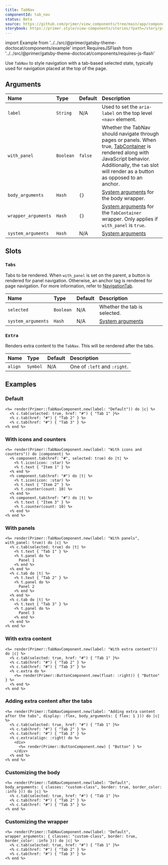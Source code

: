 ```yaml
---
title: TabNav
componentId: tab_nav
status: Beta
source: https://github.com/primer/view_components/tree/main/app/components/primer/tab_nav_component.rb
storybook: https://primer.style/view-components/stories/?path=/story/primer-tab-nav-component
---
```


import Example from '../../src/@primer/gatsby-theme-doctocat/components/example'
import RequiresJSFlash from '../../src/@primer/gatsby-theme-doctocat/components/requires-js-flash'

<RequiresJSFlash />

<!-- Warning: AUTO-GENERATED file, do not edit. Add code comments to your Ruby instead <3 -->

Use `TabNav` to style navigation with a tab-based selected state, typically used for navigation placed at the top of the page.

## Arguments

| Name | Type | Default | Description |
| :- | :- | :- | :- |
| `label` | `String` | N/A | Used to set the `aria-label` on the top level `<nav>` element. |
| `with_panel` | `Boolean` | `false` | Whether the TabNav should navigate through pages or panels. When true, [TabContainer](/components/tabcontainer) is rendered along with JavaScript behavior. Additionally, the `tab` slot will render as a button as opposed to an anchor. |
| `body_arguments` | `Hash` | `{}` | [System arguments](/system-arguments) for the body wrapper. |
| `wrapper_arguments` | `Hash` | `{}` | [System arguments](/system-arguments) for the `TabContainer` wrapper. Only applies if `with_panel` is `true`. |
| `system_arguments` | `Hash` | N/A | [System arguments](/system-arguments) |

## Slots

### `Tabs`

Tabs to be rendered. When `with_panel` is set on the parent, a button is rendered for panel navigation. Otherwise,
an anchor tag is rendered for page navigation. For more information, refer to [NavigationTab](/components/navigationtab).

| Name | Type | Default | Description |
| :- | :- | :- | :- |
| `selected` | `Boolean` | N/A | Whether the tab is selected. |
| `system_arguments` | `Hash` | N/A | [System arguments](/system-arguments) |

### `Extra`

Renders extra content to the `TabNav`. This will be rendered after the tabs.

| Name | Type | Default | Description |
| :- | :- | :- | :- |
| `align` | `Symbol` | N/A | One of `:left` and `:right`. |

## Examples

### Default

<Example src="  <div data-view-component='true' class='tabnav'>        <nav aria-label='Default' data-view-component='true' class='tabnav-tabs'>          <a href='#' aria-current='page' data-view-component='true' class='tabnav-tab'>          Tab 1    </a>          <a href='#' data-view-component='true' class='tabnav-tab'>          Tab 2    </a>          <a href='#' data-view-component='true' class='tabnav-tab'>          Tab 3    </a></nav>    </div>" />

```erb
<%= render(Primer::TabNavComponent.new(label: "Default")) do |c| %>
  <% c.tab(selected: true, href: "#") { "Tab 1" }%>
  <% c.tab(href: "#") { "Tab 2" } %>
  <% c.tab(href: "#") { "Tab 3" } %>
<% end %>
```

### With icons and counters

<Example src="  <div data-view-component='true' class='tabnav'>        <nav aria-label='With icons and counters' data-view-component='true' class='tabnav-tabs'>          <a href='#' aria-current='page' data-view-component='true' class='tabnav-tab'>    <svg aria-hidden='true' viewBox='0 0 16 16' version='1.1' data-view-component='true' height='16' width='16' class='octicon octicon-star'>    <path fill-rule='evenodd' d='M8 .25a.75.75 0 01.673.418l1.882 3.815 4.21.612a.75.75 0 01.416 1.279l-3.046 2.97.719 4.192a.75.75 0 01-1.088.791L8 12.347l-3.766 1.98a.75.75 0 01-1.088-.79l.72-4.194L.818 6.374a.75.75 0 01.416-1.28l4.21-.611L7.327.668A.75.75 0 018 .25zm0 2.445L6.615 5.5a.75.75 0 01-.564.41l-3.097.45 2.24 2.184a.75.75 0 01.216.664l-.528 3.084 2.769-1.456a.75.75 0 01.698 0l2.77 1.456-.53-3.084a.75.75 0 01.216-.664l2.24-2.183-3.096-.45a.75.75 0 01-.564-.41L8 2.694v.001z'></path></svg>      <span data-view-component='true'>Item 1</span>    </a>          <a href='#' data-view-component='true' class='tabnav-tab'>    <svg aria-hidden='true' viewBox='0 0 16 16' version='1.1' data-view-component='true' height='16' width='16' class='octicon octicon-star'>    <path fill-rule='evenodd' d='M8 .25a.75.75 0 01.673.418l1.882 3.815 4.21.612a.75.75 0 01.416 1.279l-3.046 2.97.719 4.192a.75.75 0 01-1.088.791L8 12.347l-3.766 1.98a.75.75 0 01-1.088-.79l.72-4.194L.818 6.374a.75.75 0 01.416-1.28l4.21-.611L7.327.668A.75.75 0 018 .25zm0 2.445L6.615 5.5a.75.75 0 01-.564.41l-3.097.45 2.24 2.184a.75.75 0 01.216.664l-.528 3.084 2.769-1.456a.75.75 0 01.698 0l2.77 1.456-.53-3.084a.75.75 0 01.216-.664l2.24-2.183-3.096-.45a.75.75 0 01-.564-.41L8 2.694v.001z'></path></svg>      <span data-view-component='true'>Item 2</span>    <span title='10' data-view-component='true' class='Counter'>10</span></a>          <a href='#' data-view-component='true' class='tabnav-tab'>          <span data-view-component='true'>Item 3</span>    <span title='10' data-view-component='true' class='Counter'>10</span></a></nav>    </div>" />

```erb
<%= render(Primer::TabNavComponent.new(label: "With icons and counters")) do |component| %>
  <% component.tab(href: "#", selected: true) do |t| %>
    <% t.icon(icon: :star) %>
    <% t.text { "Item 1" } %>
  <% end %>
  <% component.tab(href: "#") do |t| %>
    <% t.icon(icon: :star) %>
    <% t.text { "Item 2" } %>
    <% t.counter(count: 10) %>
  <% end %>
  <% component.tab(href: "#") do |t| %>
    <% t.text { "Item 3" } %>
    <% t.counter(count: 10) %>
  <% end %>
<% end %>
```

### With panels

<Example src="<tab-container data-view-component='true'>  <div data-view-component='true' class='tabnav'>        <div aria-label='With panels' role='tablist' data-view-component='true' class='tabnav-tabs'>          <button type='button' role='tab' aria-selected='true' data-view-component='true' class='tabnav-tab'>          <span data-view-component='true'>Tab 1</span>    </button>          <button type='button' role='tab' data-view-component='true' class='tabnav-tab'>          <span data-view-component='true'>Tab 2</span>    </button>          <button type='button' role='tab' data-view-component='true' class='tabnav-tab'>          <span data-view-component='true'>Tab 3</span>    </button></div>    </div>      <div role='tabpanel' data-view-component='true'>      Panel 1</div>      <div role='tabpanel' hidden='hidden' data-view-component='true'>      Panel 2</div>      <div role='tabpanel' hidden='hidden' data-view-component='true'>      Panel 3</div></tab-container>" />

```erb
<%= render(Primer::TabNavComponent.new(label: "With panels", with_panel: true)) do |c| %>
  <% c.tab(selected: true) do |t| %>
    <% t.text { "Tab 1" } %>
    <% t.panel do %>
      Panel 1
    <% end %>
  <% end %>
  <% c.tab do |t| %>
    <% t.text { "Tab 2" } %>
    <% t.panel do %>
      Panel 2
    <% end %>
  <% end %>
  <% c.tab do |t| %>
    <% t.text { "Tab 3" } %>
    <% t.panel do %>
      Panel 3
    <% end %>
  <% end %>
<% end %>
```

### With extra content

<Example src="  <div data-view-component='true' class='tabnav'>        <button type='button' data-view-component='true' class='btn float-right'>    Button  </button>    <nav aria-label='With extra content' data-view-component='true' class='tabnav-tabs'>          <a href='#' aria-current='page' data-view-component='true' class='tabnav-tab'>          Tab 1    </a>          <a href='#' data-view-component='true' class='tabnav-tab'>          Tab 2    </a>          <a href='#' data-view-component='true' class='tabnav-tab'>          Tab 3    </a></nav>    </div>" />

```erb
<%= render(Primer::TabNavComponent.new(label: "With extra content")) do |c| %>
  <% c.tab(selected: true, href: "#") { "Tab 1" }%>
  <% c.tab(href: "#") { "Tab 2" } %>
  <% c.tab(href: "#") { "Tab 3" } %>
  <% c.extra do %>
    <%= render(Primer::ButtonComponent.new(float: :right)) { "Button" } %>
  <% end %>
<% end %>
```

### Adding extra content after the tabs

<Example src="  <div data-view-component='true' class='tabnav d-flex'>        <nav aria-label='Adding extra content after the tabs' data-view-component='true' class='tabnav-tabs flex-1'>          <a href='#' aria-current='page' data-view-component='true' class='tabnav-tab'>          Tab 1    </a>          <a href='#' data-view-component='true' class='tabnav-tab'>          Tab 2    </a>          <a href='#' data-view-component='true' class='tabnav-tab'>          Tab 3    </a></nav>        <div>      <button type='button' data-view-component='true' class='btn'>    Button  </button>    </div></div>" />

```erb
<%= render(Primer::TabNavComponent.new(label: "Adding extra content after the tabs", display: :flex, body_arguments: { flex: 1 })) do |c| %>
  <% c.tab(selected: true, href: "#") { "Tab 1" }%>
  <% c.tab(href: "#") { "Tab 2" } %>
  <% c.tab(href: "#") { "Tab 3" } %>
  <% c.extra(align: :right) do %>
    <div>
      <%= render(Primer::ButtonComponent.new) { "Button" } %>
    </div>
  <% end %>
<% end %>
```

### Customizing the body

<Example src="  <div data-view-component='true' class='tabnav'>        <nav aria-label='Default' data-view-component='true' class='tabnav-tabs custom-class border color-border-info'>          <a href='#' aria-current='page' data-view-component='true' class='tabnav-tab'>          Tab 1    </a>          <a href='#' data-view-component='true' class='tabnav-tab'>          Tab 2    </a>          <a href='#' data-view-component='true' class='tabnav-tab'>          Tab 3    </a></nav>    </div>" />

```erb
<%= render(Primer::TabNavComponent.new(label: "Default", body_arguments: { classes: "custom-class", border: true, border_color: :info })) do |c| %>
  <% c.tab(selected: true, href: "#") { "Tab 1" }%>
  <% c.tab(href: "#") { "Tab 2" } %>
  <% c.tab(href: "#") { "Tab 3" } %>
<% end %>
```

### Customizing the wrapper

<Example src="  <div data-view-component='true' class='tabnav'>        <nav aria-label='Default' data-view-component='true' class='tabnav-tabs'>          <a href='#' aria-current='page' data-view-component='true' class='tabnav-tab'>          Tab 1    </a>          <a href='#' data-view-component='true' class='tabnav-tab'>          Tab 2    </a>          <a href='#' data-view-component='true' class='tabnav-tab'>          Tab 3    </a></nav>    </div>" />

```erb
<%= render(Primer::TabNavComponent.new(label: "Default", wrapper_arguments: { classes: "custom-class", border: true, border_color: :info })) do |c| %>
  <% c.tab(selected: true, href: "#") { "Tab 1" }%>
  <% c.tab(href: "#") { "Tab 2" } %>
  <% c.tab(href: "#") { "Tab 3" } %>
<% end %>
```

